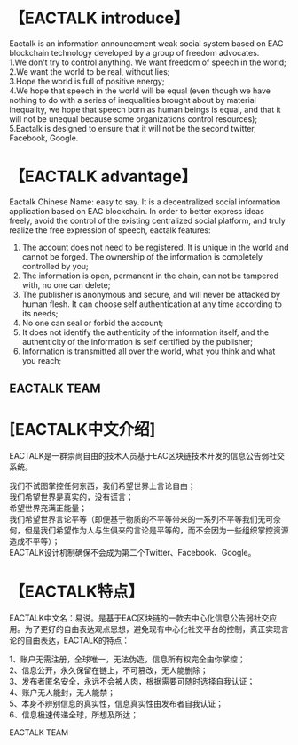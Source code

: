 # 【EACTALK introduce】
Eactalk is an information announcement weak social system based on EAC blockchain technology developed by a group of freedom advocates.<br>
1.We don't try to control anything. We want freedom of speech in the world;<br>
2.We want the world to be real, without lies;<br>
3.Hope the world is full of positive energy;<br>
4.We hope that speech in the world will be equal (even though we have nothing to do with a series of inequalities brought about by material inequality, we hope that speech born as human beings is equal, and that it will not be unequal because some organizations control resources);<br>
5.Eactalk is designed to ensure that it will not be the second twitter, Facebook, Google.

# 【EACTALK advantage】
Eactalk Chinese Name: easy to say. It is a decentralized social information application based on EAC blockchain. In order to better express ideas freely, avoid the control of the existing centralized social platform, and truly realize the free expression of speech, eactalk features:

1. The account does not need to be registered. It is unique in the world and cannot be forged. The ownership of the information is completely controlled by you;
2. The information is open, permanent in the chain, can not be tampered with, no one can delete;
3. The publisher is anonymous and secure, and will never be attacked by human flesh. It can choose self authentication at any time according to its needs;
4. No one can seal or forbid the account;
5. It does not identify the authenticity of the information itself, and the authenticity of the information is self certified by the publisher;
6. Information is transmitted all over the world, what you think and what you reach;

EACTALK TEAM
--------------------------------------------------------------------------
# [EACTALK中文介绍]
EACTALK是一群崇尚自由的技术人员基于EAC区块链技术开发的信息公告弱社交系统。

我们不试图掌控任何东西，我们希望世界上言论自由；<br>
我们希望世界是真实的，没有谎言；<br>
希望世界充满正能量；<br>
我们希望世界言论平等（即便基于物质的不平等带来的一系列不平等我们无可奈何，但是我们希望作为人与生俱来的言论是平等的，而不会因为一些组织掌控资源造成不平等）；<br>
EACTALK设计机制确保不会成为第二个Twitter、Facebook、Google。<br>

# 【EACTALK特点】
EACTALK中文名：易说。是基于EAC区块链的一款去中心化信息公告弱社交应用。为了更好的自由表达观点思想，避免现有中心化社交平台的控制，真正实现言论的自由表达，EACTALK的特点：

1、账户无需注册，全球唯一，无法伪造，信息所有权完全由你掌控；<br>
2、信息公开，永久保留在链上，不可篡改，无人能删除；<br>
3、发布者匿名安全，永远不会被人肉，根据需要可随时选择自我认证；<br>
4、账户无人能封，无人能禁；<br>
5、本身不辨别信息的真实性，信息真实性由发布者自我认证；<br>
6、信息极速传递全球，所想及所达；<br>

EACTALK TEAM
